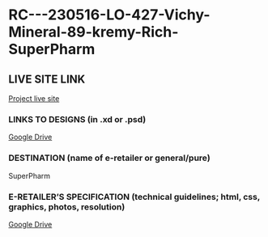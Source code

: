 # RC---230516-LO-427-Vichy-Mineral-89-kremy-Rich-SuperPharm

## LIVE SITE LINK

[Project live site](https://estorelabs.github.io/RC---230516-LO-427-Vichy-Mineral-89-kremy-Rich-SuperPharm/3337875839501)

### LINKS TO DESIGNS (in .xd or .psd)

[Google Drive](https://drive.google.com/drive/folders/17lnUnn0PwDT0a3Q9OPLuxDZtQVVvWzKo)

### DESTINATION (name of e-retailer or general/pure)

SuperPharm

### E-RETAILER’S SPECIFICATION (technical guidelines; html, css, graphics, photos, resolution)

[Google Drive](https://docs.google.com/document/d/1zHYgUAydF7twtyznSh93bZT1k2B6k65W5H3Mow_lzn0/edit?usp=share_link)
